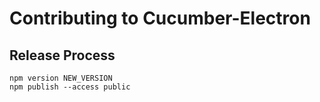 # Contributing to Cucumber-Electron

## Release Process

    npm version NEW_VERSION
    npm publish --access public
